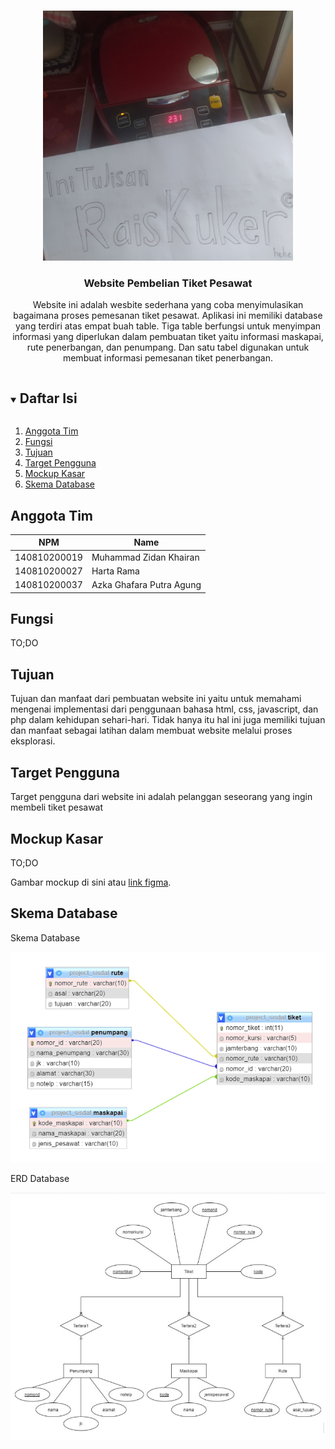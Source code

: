 <!-- Logo Proyek -->
<br />
<p align="center">
  <a href="https://github.com/github_username/repo_name">
    <img src="gambar/logo.jpg" alt="Logo" height="400">
  </a>

  <h3 align="center">Website Pembelian Tiket Pesawat</h3>

  <p align="center">
    Website ini adalah wesbite sederhana yang coba menyimulasikan bagaimana proses pemesanan tiket pesawat. Aplikasi ini memiliki database yang terdiri atas empat buah table. Tiga table berfungsi untuk menyimpan informasi yang diperlukan dalam pembuatan tiket yaitu informasi maskapai, rute penerbangan, dan penumpang. Dan satu tabel digunakan untuk membuat informasi pemesanan tiket penerbangan.
  </p>
</p>

<!-- Daftar Isi -->
<details open="open">
  <summary><h2 style="display: inline-block">Daftar Isi</h2></summary>
  <ol>
    <li><a href="#anggota-tim">Anggota Tim</a></li>
    <li><a href="#fungsi">Fungsi</a></li>
    <li><a href="#tujuan">Tujuan</a></li>
    <li><a href="#target-pengguna">Target Pengguna</a></li>
    <li><a href="#mockup-kasar">Mockup Kasar</a></li>
    <li><a href="#skema-database">Skema Database</a></li>
  </ol>
</details>

<!-- Anggota Tim -->
## Anggota Tim
| NPM           | Name                      |
| ------------- |---------------------------|
| 140810200019  | Muhammad Zidan Khairan    |
| 140810200027  | Harta Rama                |
| 140810200037  | Azka Ghafara Putra Agung  |

<!-- Fungsi -->
## Fungsi

TO;DO

<!-- Tujuan -->
## Tujuan

Tujuan dan manfaat dari pembuatan website ini yaitu untuk memahami mengenai implementasi dari penggunaan bahasa html, css, javascript, dan php dalam kehidupan sehari-hari. Tidak hanya itu hal ini juga memiliki tujuan dan manfaat sebagai latihan dalam membuat website melalui proses eksplorasi.

<!-- Target Pengguna -->
## Target Pengguna

Target pengguna dari website ini adalah pelanggan seseorang yang ingin membeli tiket pesawat

<!-- Mockup Kasar -->
## Mockup Kasar

TO;DO

Gambar mockup di sini atau [link figma](https://figma.com/).

<!-- Skema Database -->
## Skema Database

Skema Database

<img src="gambar/skema_database.png" alt="skema" weight="750">

ERD Database

<img src="gambar/erd.png" alt="erd" weight="750">

